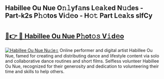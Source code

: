 ## Habillee Ou Nue O𝚗𝚕yf𝚊ns L𝚎a𝚔ed N𝚞𝚍es - Part-k2s P𝚑𝚘tos Vi𝚍𝚎o - H𝚘𝚝 Part L𝚎a𝚔s sIfCy

# <h2><a href="http://kf0w0u.oniu.top/?m=Habillee+Ou+Nue">🔗👉 🔴 Habillee Ou Nue P𝚑ot𝚘𝚜 V𝚒d𝚎o</a></h2>

[![Habillee Ou Nue Nu𝚍e𝚜](https://i.imgur.com/0qMVB7G.gif)](http://kf0w0u.oniu.top/?m=Habillee+Ou+Nue)
Online performer and digital artist Habillee Ou Nue, famed for creating and distributing dance and lifestyle content via solo and collaborative dance routines and short films. Selfless volunteer Habillee Ou Nue, recognized for their generosity and dedication to volunteering their time and skills to help others.  
